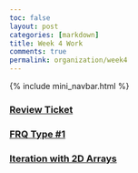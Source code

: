 ```yaml
---
toc: false
layout: post
categories: [markdown]
title: Week 4 Work
comments: true
permalink: organization/week4
---
```


{% include mini_navbar.html %}

### [Review Ticket](https://github.com/Saathvika-Ajith/APCSA-Fastpages/issues/6)

### [FRQ Type #1](https://saathvika-ajith.github.io/APCSA-Fastpages/fastpages/jupyter/2022/09/19/frq1.html)

### [Iteration with 2D Arrays](https://saathvika-ajith.github.io/APCSA-Fastpages/fastpages/jupyter/2022/09/18/iteration-2d-array.html)